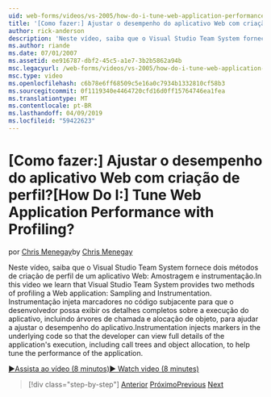 ```yaml
---
uid: web-forms/videos/vs-2005/how-do-i-tune-web-application-performance-with-profiling
title: '[Como fazer:] Ajustar o desempenho do aplicativo Web com criação de perfil? | Microsoft Docs'
author: rick-anderson
description: 'Neste vídeo, saiba que o Visual Studio Team System fornece dois métodos de criação de perfil de um aplicativo Web: Amostragem e instrumentação. Instrumentação inje...'
ms.author: riande
ms.date: 07/01/2007
ms.assetid: ee916787-dbf2-45c5-a1e7-3b2b5862a94b
msc.legacyurl: /web-forms/videos/vs-2005/how-do-i-tune-web-application-performance-with-profiling
msc.type: video
ms.openlocfilehash: c6b78e6ff68509c5e16a0c7934b1332810cf58b3
ms.sourcegitcommit: 0f1119340e4464720cfd16d0ff15764746ea1fea
ms.translationtype: MT
ms.contentlocale: pt-BR
ms.lasthandoff: 04/09/2019
ms.locfileid: "59422623"
---
```

# <a name="how-do-i-tune-web-application-performance-with-profiling"></a><span data-ttu-id="e7f50-105">[Como fazer:] Ajustar o desempenho do aplicativo Web com criação de perfil?</span><span class="sxs-lookup"><span data-stu-id="e7f50-105">[How Do I:] Tune Web Application Performance with Profiling?</span></span>

<span data-ttu-id="e7f50-106">por [Chris Menegay](https://twitter.com/CMenegay)</span><span class="sxs-lookup"><span data-stu-id="e7f50-106">by [Chris Menegay](https://twitter.com/CMenegay)</span></span>

<span data-ttu-id="e7f50-107">Neste vídeo, saiba que o Visual Studio Team System fornece dois métodos de criação de perfil de um aplicativo Web: Amostragem e instrumentação.</span><span class="sxs-lookup"><span data-stu-id="e7f50-107">In this video we learn that Visual Studio Team System provides two methods of profiling a Web application: Sampling and Instrumentation.</span></span> <span data-ttu-id="e7f50-108">Instrumentação injeta marcadores no código subjacente para que o desenvolvedor possa exibir os detalhes completos sobre a execução do aplicativo, incluindo árvores de chamada e alocação de objeto, para ajudar a ajustar o desempenho do aplicativo.</span><span class="sxs-lookup"><span data-stu-id="e7f50-108">Instrumentation injects markers in the underlying code so that the developer can view full details of the application's execution, including call trees and object allocation, to help tune the performance of the application.</span></span>

[<span data-ttu-id="e7f50-109">&#9654;Assista ao vídeo (8 minutos)</span><span class="sxs-lookup"><span data-stu-id="e7f50-109">&#9654; Watch video (8 minutes)</span></span>](https://channel9.msdn.com/Blogs/ASP-NET-Site-Videos/how-do-i-tune-web-application-performance-with-profiling)

> [!div class="step-by-step"]
> <span data-ttu-id="e7f50-110">[Anterior](how-do-i-load-test-a-web-application.md)
> [Próximo](how-do-i-set-up-distributed-load-testing-for-high-volume-tests.md)</span><span class="sxs-lookup"><span data-stu-id="e7f50-110">[Previous](how-do-i-load-test-a-web-application.md)
[Next](how-do-i-set-up-distributed-load-testing-for-high-volume-tests.md)</span></span>

